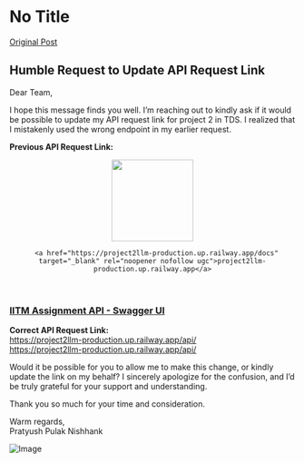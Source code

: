 # No Title

[Original Post](https://discourse.onlinedegree.iitm.ac.in/t/169029/447)

<h2><a name="p-617213-humble-request-to-update-api-request-link-1" class="anchor" href="#p-617213-humble-request-to-update-api-request-link-1"></a>Humble Request to Update API Request Link</h2>
<p>Dear Team,</p>
<p>I hope this message finds you well. I’m reaching out to kindly ask if it would be possible to update my API request link for project 2 in TDS. I realized that I mistakenly used the wrong endpoint in my earlier request.</p>
<p><strong>Previous API Request Link:</strong></p><aside class="onebox allowlistedgeneric" data-onebox-src="https://project2llm-production.up.railway.app/docs">
  <header class="source">
      <img src="https://europe1.discourse-cdn.com/flex013/uploads/iitm/original/3X/a/a/aae809b0bbff330e7cec1d2f6ae9eb8551d928c2.png" class="site-icon" data-dominant-color="25A59A" width="144" height="144">

      <a href="https://project2llm-production.up.railway.app/docs" target="_blank" rel="noopener nofollow ugc">project2llm-production.up.railway.app</a>
  </header>

  <article class="onebox-body">
    

<h3><a href="https://project2llm-production.up.railway.app/docs" target="_blank" rel="noopener nofollow ugc">IITM Assignment API - Swagger UI</a></h3>



  </article>

  <div class="onebox-metadata">
    
    
  </div>

  <div style="clear: both"></div>
</aside>

<p><strong>Correct API Request Link:</strong><br>
<a href="https://project2llm-production.up.railway.app/api/" class="onebox" target="_blank" rel="noopener nofollow ugc">https://project2llm-production.up.railway.app/api/</a><br>
<a href="https://project2llm-production.up.railway.app/api/" class="onebox" target="_blank" rel="noopener nofollow ugc">https://project2llm-production.up.railway.app/api/</a></p>
<p>Would it be possible for you to allow me to make this change, or kindly update the link on my behalf? I sincerely apologize for the confusion, and I’d be truly grateful for your support and understanding.</p>
<p>Thank you so much for your time and consideration.</p>
<p>Warm regards,<br>
Pratyush Pulak Nishhank</p>

![Image](https://europe1.discourse-cdn.com/flex013/uploads/iitm/original/3X/a/a/aae809b0bbff330e7cec1d2f6ae9eb8551d928c2.png)